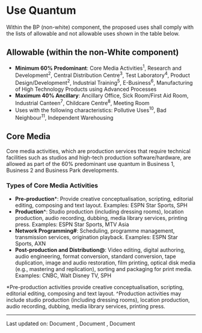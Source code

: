 # Use Quantum

Within the BP (non-white) component, the proposed uses shall comply with the lists of allowable and not allowable uses shown in the table below.

## Allowable (within the non-White component)

- **Minimum 60% Predominant**: Core Media Activities<sup>1</sup>, Research and Development<sup>2</sup>, Central Distribution Centre<sup>3</sup>, Test Laboratory<sup>4</sup>, Product Design/Development<sup>2</sup>, Industrial Training<sup>5</sup>, E-Business<sup>6</sup>, Manufacturing of High Technology Products using Advanced Processes
- **Maximum 40% Ancillary**: Ancillary Office, Sick Room/First Aid Room, Industrial Canteen<sup>7</sup>, Childcare Centre<sup>8</sup>, Meeting Room
- Uses with the following characteristics: Pollutive Uses<sup>10</sup>, Bad Neighbour<sup>11</sup>, Independent Warehousing

## Core Media

Core media activities, which are production services that require technical facilities such as studios and high-tech production software/hardware, are allowed as part of the 60% predominant use quantum in Business 1, Business 2 and Business Park developments.

### Types of Core Media Activities

- **Pre-production***: Provide creative conceptualisation, scripting, editorial editing, composing and text layout. Examples: ESPN Star Sports, SPH
- **Production^**: Studio production (including dressing rooms), location production, audio recording, dubbing, media library services, printing press. Examples: ESPN Star Sports, MTV Asia
- **Network Programming#**: Scheduling, programme management, transmission services, origination playback. Examples: ESPN Star Sports, AXN
- **Post-production and Distribution@**: Video editing, digital authoring, audio engineering, format conversion, standard conversion, tape duplication, image and audio restoration, film printing, optical disk media (e.g., mastering and replication), sorting and packaging for print media. Examples: CNBC, Walt Disney TV, SPH

*Pre-production activities provide creative conceptualisation, scripting, editorial editing, composing and text layout. ^Production activities may include studio production (including dressing rooms), location production, audio recording, dubbing, media library services, printing press.

---

Last updated on: Document , Document , Document 
